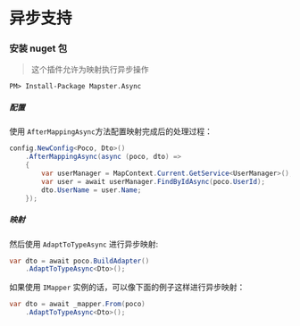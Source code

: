 # 异步支持

### 安装 nuget 包

> 这个插件允许为映射执行异步操作

    PM> Install-Package Mapster.Async

##### 配置

使用 `AfterMappingAsync`方法配置映射完成后的处理过程：

```csharp
config.NewConfig<Poco, Dto>()
    .AfterMappingAsync(async (poco, dto) =>
    {
        var userManager = MapContext.Current.GetService<UserManager>();
        var user = await userManager.FindByIdAsync(poco.UserId);
        dto.UserName = user.Name;
    });
```

##### 映射

然后使用 `AdaptToTypeAsync` 进行异步映射:

```csharp
var dto = await poco.BuildAdapter()
    .AdaptToTypeAsync<Dto>();
```


如果使用 `IMapper` 实例的话，可以像下面的例子这样进行异步映射：

```csharp
var dto = await _mapper.From(poco)
    .AdaptToTypeAsync<Dto>();
```
